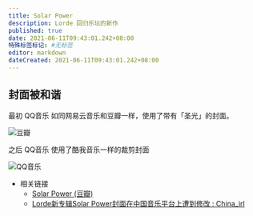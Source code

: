 ```yaml
---
title: Solar Power
description: Lorde 回归乐坛的新作
published: true
date: 2021-06-11T09:43:01.242+08:00
特殊标签标记: #无标签
editor: markdown
dateCreated: 2021-06-11T09:43:01.242+08:00
---
```


## 封面被和谐

最初 QQ音乐 如同网易云音乐和豆瓣一样，使用了带有「圣光」的封面。

![豆瓣](https://web.archive.org/web/20210611085957/https://img9.doubanio.com/view/subject/m/public/s33919523.jpg)

之后 QQ音乐 使用了酷我音乐一样的裁剪封面

![QQ音乐](https://web.archive.org/web/20210611093944/https://preview.redd.it/v4nnipzknl471.jpg?width=500&format=pjpg&auto=webp&s=29b5737e656d8cc9b0b63358d942155336a67f5c)

+   相关链接
    +   [Solar Power (豆瓣)](https://web.archive.org/web/20210611085957/https://music.douban.com/subject/35488370/)
    +   [Lorde新专辑Solar Power封面在中国音乐平台上遭到修改 : China_irl](https://web.archive.org/web/20210611093944/https://old.reddit.com/r/China_irl/comments/nxb8tl/lorde新专辑solar_power封面在中国音乐平台上遭到修改/)

